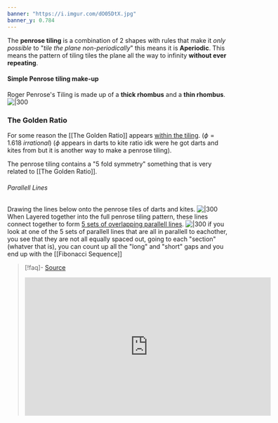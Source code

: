 ```yaml
---
banner: "https://i.imgur.com/dO05DtX.jpg"
banner_y: 0.784
---
```

The **penrose tiling** is a combination of 2 shapes with rules that make it *only possible* to "*tile the plane non-periodically*" this means it is **Aperiodic**.
This means the pattern of tiling tiles the plane all the way to infinity **without ever repeating**.

#### Simple Penrose tiling make-up
Roger Penrose's Tiling is made up of a **thick rhombus** and a **thin rhombus**.
![|300](https://i.imgur.com/dO05DtX.jpg)

### The Golden Ratio
For some reason the [[The Golden Ratio]] appears [within the tiling](https://youtu.be/48sCx-wBs34?t=749). ($\phi = 1.618$ *irrational*)
($\phi$ appears in darts to kite ratio idk were he got darts and kites from but it is another way to make a penrose tiling).

The penrose tiling contains a "5 fold symmetry" something that is very related to [[The Golden Ratio]].

###### Parallell Lines
Drawing the lines below onto the penrose tiles of darts and kites.
![|300](https://i.imgur.com/ldSeJcf.png)
When Layered together into the full penrose tiling pattern, these lines connect together to form [5 sets of overlapping parallell lines](https://youtu.be/48sCx-wBs34?t=845).
![|300](https://i.imgur.com/JVtI0HC.jpg)
if you look at one of the 5 sets of parallell lines that are all in parallell to eachother, you see that they are not all equally spaced out, going to each "section" (whatver that is), you can count up all the "long" and "short" gaps and you end up with the [[Fibonacci Sequence]]

>[!faq]- [Source](https://youtu.be/48sCx-wBs34)
><iframe width="560" height="315" src="https://www.youtube.com/embed/48sCx-wBs34" title="YouTube video player" frameborder="0" allow="accelerometer; autoplay; clipboard-write; encrypted-media; gyroscope; picture-in-picture; web-share" allowfullscreen></iframe>


